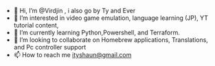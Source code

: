 - 👋 Hi, I’m @Virdjin , i also go by Ty and Ever
- 👀 I’m interested in video game emulation, language learning (JP), YT tutorial content,
- 🌱 I’m currently learning Python,Powershell, and Terraform. 
- 💞️ I’m looking to collaborate on Homebrew applications, Translations, and Pc controller support
- 📫 How to reach me ityshaun@gmail.com

<!---
Virdjin/Virdjin is a ✨ special ✨ repository because its `README.md` (this file) appears on your GitHub profile.
You can click the Preview link to take a look at your changes.
--->
